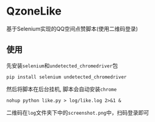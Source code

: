 # QzoneLike

基于Selenium实现的QQ空间点赞脚本(使用二维码登录)


## 使用

先安装`selenium`和`undetected_chromedriver`包

```
pip install selenium undetected_chromedriver
```

然后将脚本在后台挂机, 脚本会自动安装`chrome`
```
nohup python like.py > log/like.log 2>&1 &
```

二维码在`log`文件夹下中的`screenshot.png`中，扫码登录即可